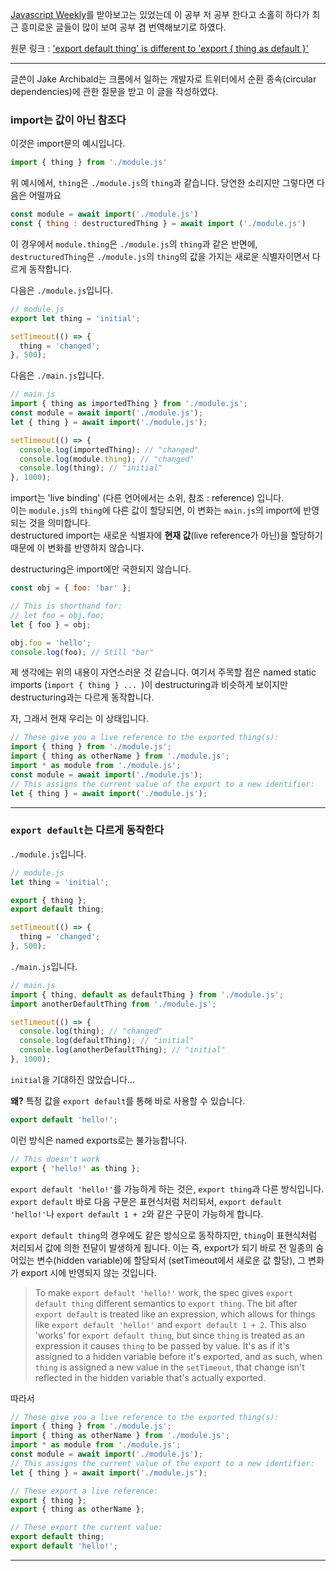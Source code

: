 [Javascript Weekly](https://javascriptweekly.com/)를 받아보고는 있었는데 이 공부 저 공부 한다고 소홀히 하다가 최근 흥미로운 글들이 많이 보여 공부 겸 번역해보기로 하였다.

원문 링크 : ['export default thing' is different to 'export { thing as default }'](https://jakearchibald.com/2021/export-default-thing-vs-thing-as-default/)
***
글쓴이 Jake Archibald는 크롬에서 일하는 개발자로 트위터에서 순환 종속(circular dependencies)에 관한 질문을 받고 이 글을 작성하였다. 

### import는 값이 아닌 참조다
이것은 import문의 예시입니다.
```javascript
import { thing } from './module.js'
```
위 예시에서, `thing`은 `./module.js`의 `thing`과 같습니다. 당연한 소리지만 그렇다면 다음은 어떨까요
```javascript
const module = await import('./module.js')
const { thing : destructuredThing } = await import ('./module.js')
```
이 경우에서 `module.thing`은 `./module.js`의 `thing`과 같은 반면에, `destructuredThing`은 `./module.js`의 `thing`의 값을 가지는 새로운 식별자이면서 다르게 동작합니다.

다음은 `./module.js`입니다.
```javascript
// module.js
export let thing = 'initial';

setTimeout(() => {
  thing = 'changed';
}, 500);
```
다음은 `./main.js`입니다.
```javascript
// main.js
import { thing as importedThing } from './module.js';
const module = await import('./module.js');
let { thing } = await import('./module.js');

setTimeout(() => {
  console.log(importedThing); // "changed"
  console.log(module.thing); // "changed"
  console.log(thing); // "initial"
}, 1000);
```
import는 'live binding' (다른 언어에서는 소위, 참조 : reference) 입니다.<br>
이는 `module.js`의 `thing`에 다른 값이 할당되면, 이 변화는 `main.js`의 import에 반영되는 것을 의미합니다.<br>
destructured import는 새로운 식별자에 **현재 값**(live reference가 아닌)을 할당하기 때문에 이 변화를 반영하지 않습니다.

destructuring은 import에만 국한되지 않습니다.
```javascript
const obj = { foo: 'bar' };

// This is shorthand for:
// let foo = obj.foo;
let { foo } = obj;

obj.foo = 'hello';
console.log(foo); // Still "bar"
```
제 생각에는 위의 내용이 자연스러운 것 같습니다. 여기서 주목할 점은 named static imports (`import { thing } ... `)이 destructuring과 비슷하게 보이지만 destructuring과는 다르게 동작합니다.

자, 그래서 현재 우리는 이 상태입니다.
```javascript
// These give you a live reference to the exported thing(s):
import { thing } from './module.js';
import { thing as otherName } from './module.js';
import * as module from './module.js';
const module = await import('./module.js');
// This assigns the current value of the export to a new identifier:
let { thing } = await import('./module.js');
```
---
### `export default`는 다르게 동작한다
`./module.js`입니다.
```javascript
// module.js
let thing = 'initial';

export { thing };
export default thing;

setTimeout(() => {
  thing = 'changed';
}, 500);
```
`./main.js`입니다.
```javascript
// main.js
import { thing, default as defaultThing } from './module.js';
import anotherDefaultThing from './module.js';

setTimeout(() => {
  console.log(thing); // "changed"
  console.log(defaultThing); // "initial"
  console.log(anotherDefaultThing); // "initial"
}, 1000);
```
`initial`을 기대하진 않았습니다...

**왜?**
특정 값을 `export default`를 통해 바로 사용할 수 있습니다.
```javascript
export default 'hello!';
```
이런 방식은 named exports로는 불가능합니다.
```javascript
// This doesn't work
export { 'hello!' as thing };
```
`export default 'hello!'`를 가능하게 하는 것은, `export thing`과 다른 방식입니다. `export default` 바로 다음 구문은 표현식처럼 처리되서, `export default 'hello!'`나 `export default 1 + 2`와 같은 구문이 가능하게 합니다.

`export default thing`의 경우에도 같은 방식으로 동작하지만, `thing`이 표현식처럼 처리되서 값에 의한 전달이 발생하게 됩니다. 이는 즉, export가 되기 바로 전 일종의 숨어있는 변수(hidden variable)에 할당되서 (setTimeout에서 새로운 값 할당), 그 변화가 export 시에 반영되지 않는 것입니다.

> To make `export default 'hello!'` work, the spec gives `export default thing` different semantics to `export thing`.
The bit after `export default` is treated like an expression, which allows for things like `export default 'hello!'` and `export default 1 + 2`.
This also 'works' for `export default thing`, but since `thing` is treated as an expression it causes `thing` to be passed by value. It's as if it's assigned to a hidden variable before it's exported, and as such, when `thing` is assigned a new value in the `setTimeout`, that change isn't reflected in the hidden variable that's actually exported.

따라서
```javascript
// These give you a live reference to the exported thing(s):
import { thing } from './module.js';
import { thing as otherName } from './module.js';
import * as module from './module.js';
const module = await import('./module.js');
// This assigns the current value of the export to a new identifier:
let { thing } = await import('./module.js');

// These export a live reference:
export { thing };
export { thing as otherName };

// These export the current value:
export default thing;
export default 'hello!';
```
---